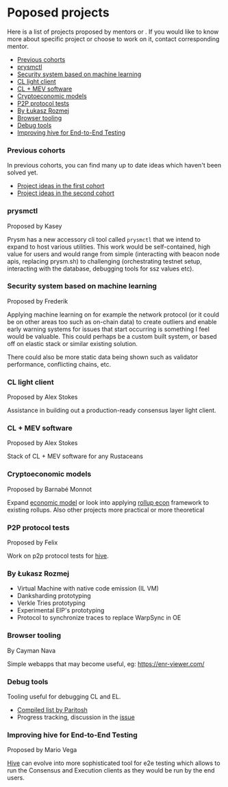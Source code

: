 # Poposed projects

Here is a list of projects proposed by mentors or . If you would like to know more about specific project or choose to work on it, contact corresponding mentor. 

- [Previous cohorts](#previous-cohorts)
- [prysmctl](#prysmctl)
- [Security system based on machine learning](#security-system-based-on-machine-learning)
- [CL light client](#cl-light-client)
- [CL + MEV software](#cl--mev-software)
- [Cryptoeconomic models](#cryptoeconomic-models)
- [P2P protocol tests](#p2p-protocol-tests)
- [By Łukasz Rozmej](#by-lukasz-rozmej)
- [Browser tooling](#browser-tooling)
- [Debug tools](#debug-tools)
- [Improving hive for End-to-End Testing](#improving-hive-for-end-to-end-testing)

### Previous cohorts

In previous cohorts, you can find many up to date ideas which haven't been solved yet. 

- [Project ideas in the first cohort](https://github.com/ethereum-cdap/cohort-one/issues?q=is%3Aissue+Project+idea)
- [Project ideas in the second cohort](https://github.com/ethereum-cdap/cohort-zero/issues?q=is%3Aopen+is%3Aissue+label%3A%22help+wanted%22)

### prysmctl

Proposed by Kasey

Prysm has a new accessory cli tool called `prysmctl` that we intend to expand to host various utilities. This work would be self-contained, high value for users and would range from simple (interacting with beacon node apis, replacing prysm.sh) to challenging (orchestrating testnet setup, interacting with the database, debugging tools for ssz values etc).

### Security system based on machine learning

Proposed by Frederik

Applying machine learning on for example the network protocol (or it could be on other areas too such as on-chain data) to create outliers and enable early warning systems for issues that start occurring is something I feel would be valuable. This could perhaps be a custom built system, or based off on elastic stack or similar existing solution.

There could also be more static data being shown such as validator performance, conflicting chains, etc.

### CL light client

Proposed by Alex Stokes

Assistance in building out a production-ready consensus layer light client.

### CL + MEV software

Proposed by Alex Stokes

Stack of CL + MEV software for any Rustaceans 

### Cryptoeconomic models

Proposed by Barnabé Monnot

Expand [economic model](https://twitter.com/barnabemonnot/status/1561194859238531073) or look into applying [rollup econ](https://barnabe.substack.com/p/understanding-rollup-economics-from) framework to existing rollups. Also other projects more practical or more theoretical

### P2P protocol tests

Proposed by Felix

Work on p2p protocol tests for [hive](https://github.com/ethereum/hive).

### By Łukasz Rozmej

- Virtual Machine with native code emission (IL VM)
- Danksharding prototyping
- Verkle Tries prototyping
- Experimental EIP's prototyping
- Protocol to synchronize traces to replace WarpSync in OE

### Browser tooling

By Cayman Nava

Simple webapps that may become useful, eg: https://enr-viewer.com/

### Debug tools

Tooling useful for debugging CL and EL. 

- [Compiled list by Paritosh](https://notes.ethereum.org/@parithosh/HJQDsoRr5)
- Progress tracking, discussion in the [issue](https://github.com/ethereum/pm/issues/520)

### Improving hive for End-to-End Testing

Proposed by Mario Vega

[Hive](https://github.com/ethereum/hive) can evolve into more sophisticated tool for e2e testing which allows to run the Consensus and Execution clients as they would be run by the end users. 